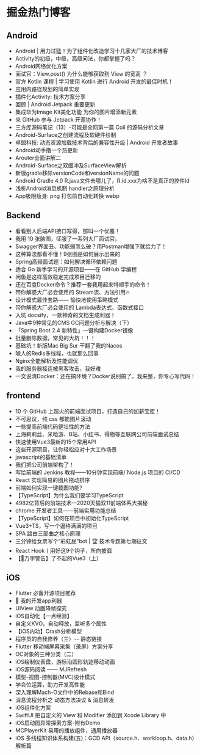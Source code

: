 # 掘金热门博客
## Android
* Android | 用力过猛！为了组件化改造学习十几家大厂的技术博客
* Activity的初级，中级，高级问法，你都掌握了吗？
* Android网络优化方案
* 面试官：View.post() 为什么能够获取到 View 的宽高 ？
* 官方 Kotlin 课程 | 学习使用 Kotlin 进行 Android 开发的最佳时机！
* 应用内路径规划的简单实现
* 插件化Activity: 技术方案分享
* 回顾 | Android Jetpack 重要更新
* 集成华为Image Kit美化功能 为你的图片增添新元素
* 来 GitHub 参与 Jetpack 开源协作！
* 三方库源码笔记（13）-可能是全网第一篇 Coil 的源码分析文章
* Android-Surface之创建流程及软硬件绘制
* 卓盟科技: 动态资源加载技术背后的兼容性升级 | Android 开发者故事
* Android动手撸一个热更新
* Arouter全面讲解二
* Android-Surface之双缓冲及SurfaceView解析
* 新版gradle移除versionCode和versionName的问题
* Android Gradle 4.0 R.java文件去哪儿了，R.id.xxx为啥不是真正的控件Id
* 浅析Android消息机制 handler之原理分析
* App极限瘦身: png 打包前自动化转换 webp

## Backend
* 看看别人后端API接口写得，那叫一个优雅！
* 我用 10 张脑图，征服了一系列大厂面试官。
* Swagger界面丑、功能弱怎么破？用Postman增强下就给力了！
* 这种算法都看不懂！9张图是如何展示出来的
* Spring高频面试题：如何解决循环依赖问题
* 适合 Go 新手学习的开源项目——在 GitHub 学编程
* 闲鱼是这样高效稳定完成项目迁移的
* 还在百度Docker命令？推荐一套我用起来特顺手的命令！
* 带你解惑大厂必会使用的 Stream流、方法引用🔥
* 设计模式最佳套路—— 愉快地使用策略模式
* 带你解惑大厂必会使用的 Lambda表达式、函数式接口
* 入坑 docsify，一款神奇的文档生成利器！
* Java中9种常见的CMS GC问题分析与解决（下）
* 「Spring Boot 2.4 新特性」一键构建Docker镜像
* 批量删除数据，常见的大坑！！！
* 基础坑！新版Mac Big Sur 干翻了我的Nacos
* 唬人的Redis多线程，也就那么回事
* Nginx全能解析及性能调优
* 我的服务器接连被黑客攻击，我好难
* 一文说清Docker：还在搞环境？Docker说别搞了，我来整，你专心写代码！

## frontend
* 10 个 GitHub 上超火的前端面试项目，打造自己的加薪宝库！
* 不可思议，纯 css 都能图片滚动
* 一些提高前端代码健壮性的方法
* 上海莉莉丝、米哈游、B站、小红书、得物等互联网公司前端面试总结
* 快速使用Vue3最新的15个常用API
* 这些开源项目，让你轻松应对十大工作场景
* javascript的基础清单
* 我们把公司前端架构了！
* 写给前端的 Jenkins 教程——10分钟实现前端/ Node.js 项目的 CI/CD
* React 实现简易的图片拖动排序
* 前端如何实现一键截图功能?
* 【TypeScript】为什么我们要学习TypeScript
* 4982亿背后的前端技术—2020天猫双11前端体系大揭秘
* chrome 开发者工具——前端实用功能总结
* 【TypeScript】如何在项目中初始化TypeScript
* Vue3+TS，写一个逼格满满的项目
* SPA 路由三部曲之核心原理
* 三分钟给女票写个“彩虹屁”bot | 🏆 技术专题第七期征文
* React Hook丨用好这9个钩子，所向披靡
* 【🚨万字警告】了不起的Vue3（上）

## iOS
* Flutter 必备开源项目推荐
* 🐻 我的开发app利器
* UIView 动画降帧探究
* iOS自动化【一点经验】
* 自定义KVO，自动释放，监听多个属性
* 【iOS内功】Crash分析模型
* 程序员的自我修养（三）-- 静态链接
* Flutter 移动端屏幕采集（录屏）方案分享
* OC对象的三种分类（二）
* iOS绘制仪表盘，游标沿圆形轨迹移动动画
* iOS源码阅读 —— MJRefresh
* 模型-视图-控制器(MVC)设计模式
* 学会位运算，助力开发高性能
* 深入理解Mach-O文件中的Rebase和Bind
* 消息流程分析之 动态方法决议 & 消息转发
* iOS组件化方案
* SwiftUI 把自定义的 View 和 Modifier 添加到 Xcode Library 中
* iOS启动图异常探索方案-附有Demo
* MCPlayerKit 易用的播放组件，通用播放器
* iOS 多线程知识体系构建(五)：GCD API（source.h、workloop.h、data.h）解析篇

